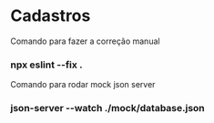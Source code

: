 # Cadastros


Comando para fazer a correção manual

### npx eslint --fix .


Comando para rodar mock json server

### json-server --watch ./mock/database.json